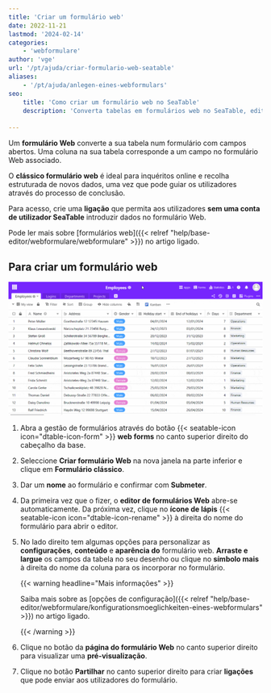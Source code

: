 ```yaml
---
title: 'Criar um formulário web'
date: 2022-11-21
lastmod: '2024-02-14'
categories:
    - 'webformulare'
author: 'vge'
url: '/pt/ajuda/criar-formulario-web-seatable'
aliases:
    - '/pt/ajuda/anlegen-eines-webformulars'
seo:
    title: 'Como criar um formulário web no SeaTable'
    description: 'Converta tabelas em formulários web no SeaTable, edite campos facilmente via drag-and-drop e compartilhe o link para captar dados de qualquer usuário.'

---
```


Um **formulário Web** converte a sua tabela num formulário com campos abertos. Uma coluna na sua tabela corresponde a um campo no formulário Web associado.

O **clássico formulário web** é ideal para inquéritos online e recolha estruturada de novos dados, uma vez que pode guiar os utilizadores através do processo de conclusão.

Para acesso, crie uma **ligação** que permita aos utilizadores **sem uma conta de utilizador SeaTable** introduzir dados no formulário Web.

Pode ler mais sobre [formulários web]({{< relref "help/base-editor/webformulare/webformulare" >}}) no artigo ligado.

## Para criar um formulário web

![Criar um novo formulário Web](images/Create-a-web-form.gif)

1. Abra a gestão de formulários através do botão {{< seatable-icon icon="dtable-icon-form" >}} **web forms** no canto superior direito do cabeçalho da base.
2. Seleccione **Criar formulário Web** na nova janela na parte inferior e clique em **Formulário clássico**.
3. Dar um **nome** ao formulário e confirmar com **Submeter**.
4. Da primeira vez que o fizer, o **editor de formulários Web** abre-se automaticamente. Da próxima vez, clique no **ícone de lápis** {{< seatable-icon icon="dtable-icon-rename" >}} à direita do nome do formulário para abrir o editor.
5. No lado direito tem algumas opções para personalizar as **configurações**, **conteúdo** e **aparência do** formulário web. **Arraste e largue** os campos da tabela no seu desenho ou clique no **símbolo mais** à direita do nome da coluna para os incorporar no formulário.

    {{< warning  headline="Mais informações" >}}

    Saiba mais sobre as [opções de configuração]({{< relref "help/base-editor/webformulare/konfigurationsmoeglichkeiten-eines-webformulars" >}}) no artigo ligado.

    {{< /warning >}}

6. Clique no botão da **página do formulário Web** no canto superior direito para visualizar uma **pré-visualização**.
7. Clique no botão **Partilhar** no canto superior direito para criar **ligações** que pode enviar aos utilizadores do formulário.
